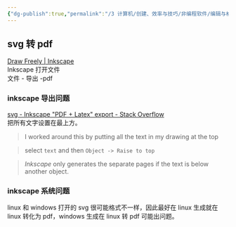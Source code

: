 ```yaml
---
{"dg-publish":true,"permalink":"/3 计算机/创建、效率与技巧/非编程软件/编辑与格式/格式转化/","title":"格式转化"}
---
```



## svg 转 pdf
[Draw Freely | Inkscape](https://inkscape.org/)  
Inkscape 打开文件  
文件 - 导出 -pdf
### inkscape 导出问题
[svg - Inkscape "PDF + Latex" export - Stack Overflow](https://stackoverflow.com/questions/29975786/inkscape-pdf-latex-export/41110512#41110512)  
把所有文字设置在最上方。

>I worked around this by putting all the text in my drawing at the top

> select `text` and then `Object -> Raise to top`

>_Inkscape_ only generates the separate pages if the text is below another object.

### inkscape 系统问题
linux 和 windows 打开的 svg 很可能格式不一样，因此最好在 linux 生成就在 linux 转化为 pdf，windows 生成在 linux 转 pdf 可能出问题。